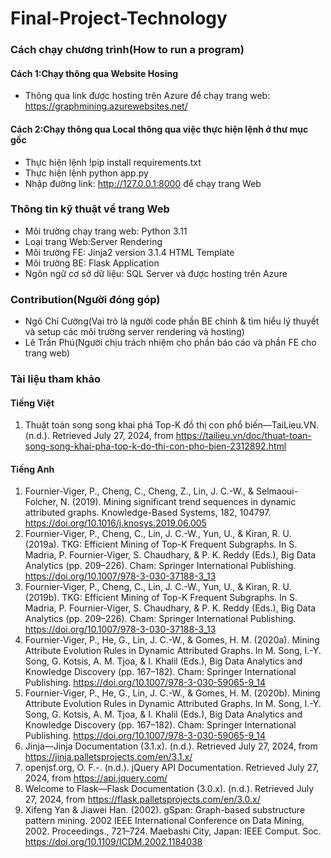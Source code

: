 # Final-Project-Technology

### Cách chạy chương trình(How to run a program)

#### Cách 1:Chạy thông qua Website Hosing

- Thông qua link được hosting trên Azure để chạy trang web: https://graphmining.azurewebsites.net/

#### Cách 2:Chạy thông qua Local thông qua việc thực hiện lệnh ở thư mục gốc

- Thực hiện lệnh !pip install requirements.txt
- Thực hiện lệnh python app.py
- Nhập đường link: http://127.0.0.1:8000 để chạy trang Web

### Thông tin kỹ thuật về trang Web

- Môi trường chạy trang web: Python 3.11
- Loại trang Web:Server Rendering
- Môi trường FE: Jinja2 version 3.1.4 HTML Template
- Môi trường BE: Flask Application
- Ngôn ngữ cơ sở dữ liệu: SQL Server và được hosting trên Azure

### Contribution(Người đóng góp)

- Ngô Chí Cường(Vai trò là người code phần BE chính & tìm hiểu lý thuyết và setup các môi trường server rendering và hosting)
- Lê Trần Phú(Người chịu trách nhiệm cho phần báo cáo và phần FE cho trang web)

### Tài liệu tham khảo

#### Tiếng Việt

1. Thuật toán song song khai phá Top-K đồ thị con phổ biến—TaiLieu.VN. (n.d.). Retrieved July 27, 2024, from https://tailieu.vn/doc/thuat-toan-song-song-khai-pha-top-k-do-thi-con-pho-bien-2312892.html

#### Tiếng Anh

1. Fournier-Viger, P., Cheng, C., Cheng, Z., Lin, J. C.-W., & Selmaoui-Folcher, N. (2019). Mining significant trend sequences in dynamic attributed graphs. Knowledge-Based Systems, 182, 104797. https://doi.org/10.1016/j.knosys.2019.06.005
2. Fournier-Viger, P., Cheng, C., Lin, J. C.-W., Yun, U., & Kiran, R. U. (2019a). TKG: Efficient Mining of Top-K Frequent Subgraphs. In S. Madria, P. Fournier-Viger, S. Chaudhary, & P. K. Reddy (Eds.), Big Data Analytics (pp. 209–226). Cham: Springer International Publishing. https://doi.org/10.1007/978-3-030-37188-3_13
3. Fournier-Viger, P., Cheng, C., Lin, J. C.-W., Yun, U., & Kiran, R. U. (2019b). TKG: Efficient Mining of Top-K Frequent Subgraphs. In S. Madria, P. Fournier-Viger, S. Chaudhary, & P. K. Reddy (Eds.), Big Data Analytics (pp. 209–226). Cham: Springer International Publishing. https://doi.org/10.1007/978-3-030-37188-3_13
4. Fournier-Viger, P., He, G., Lin, J. C.-W., & Gomes, H. M. (2020a). Mining Attribute Evolution Rules in Dynamic Attributed Graphs. In M. Song, I.-Y. Song, G. Kotsis, A. M. Tjoa, & I. Khalil (Eds.), Big Data Analytics and Knowledge Discovery (pp. 167–182). Cham: Springer International Publishing. https://doi.org/10.1007/978-3-030-59065-9_14
5. Fournier-Viger, P., He, G., Lin, J. C.-W., & Gomes, H. M. (2020b). Mining Attribute Evolution Rules in Dynamic Attributed Graphs. In M. Song, I.-Y. Song, G. Kotsis, A. M. Tjoa, & I. Khalil (Eds.), Big Data Analytics and Knowledge Discovery (pp. 167–182). Cham: Springer International Publishing. https://doi.org/10.1007/978-3-030-59065-9_14
6. Jinja—Jinja Documentation (3.1.x). (n.d.). Retrieved July 27, 2024, from https://jinja.palletsprojects.com/en/3.1.x/
7. openjsf.org, O. F.-. (n.d.). jQuery API Documentation. Retrieved July 27, 2024, from https://api.jquery.com/
8. Welcome to Flask—Flask Documentation (3.0.x). (n.d.). Retrieved July 27, 2024, from https://flask.palletsprojects.com/en/3.0.x/
9. Xifeng Yan & Jiawei Han. (2002). gSpan: Graph-based substructure pattern mining. 2002 IEEE International Conference on Data Mining, 2002. Proceedings., 721–724. Maebashi City, Japan: IEEE Comput. Soc. https://doi.org/10.1109/ICDM.2002.1184038
